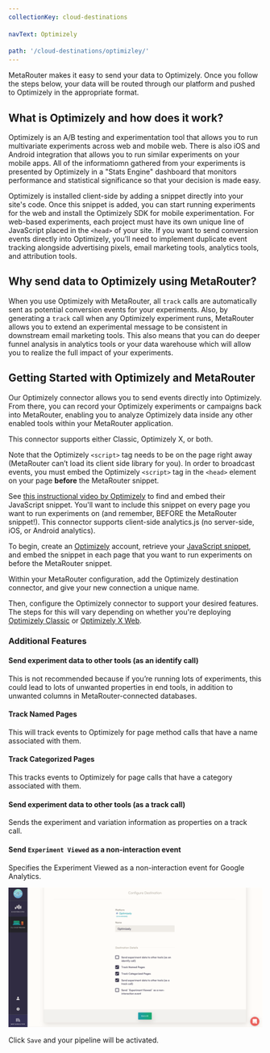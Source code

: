 ```yaml
---
collectionKey: cloud-destinations

navText: Optimizely

path: '/cloud-destinations/optimizley/'
---
```


MetaRouter makes it easy to send your data to Optimizely. Once you follow the steps below, your data will be routed through our platform and pushed to Optimizely in the appropriate format.

## What is Optimizely and how does it work?

Optimizely is an A/B testing and experimentation tool that allows you to run multivariate experiments across web and mobile web. There is also iOS and Android integration that allows you to run similar experiments on your mobile apps. All of the informatiomn gathered from your experiments is presented by Optimizely in a "Stats Engine" dashboard that monitors performance and statistical significance so that your decision is made easy.

Optimizely is installed client-side by adding a snippet directly into your site's code. Once this snippet is added, you can start running experiments for the web and install the Optimizely SDK for mobile experimentation. For web-based experiments, each project must have its own unique line of JavaScript placed in the `<head>` of your site. If you want to send conversion events directly into Optimizely, you'll need to implement duplicate event tracking alongside advertising pixels, email marketing tools, analytics tools, and attribution tools.

## Why send data to Optimizely using MetaRouter?

When you use Optimizely with MetaRouter, all `track` calls are automatically sent as potential conversion events for your experiments. Also, by generating a `track` call when any Optimizely experiment runs, MetaRouter allows you to extend an experimental message to be consistent in downstream email marketing tools. This also means that you can do deeper funnel analysis in analytics tools or your data warehouse which will allow you to realize the full impact of your experiments.

## Getting Started with Optimizely and MetaRouter

Our Optimizely connector allows you to send events directly into Optimizely. From there, you can record your Optimizely experiments or campaigns back into MetaRouter, enabling you to analyze Optimizely data inside any other enabled tools within your MetaRouter application.

This connector supports either Classic, Optimizely X, or both.

Note that the Optimizely `<script>` tag needs to be on the page right away (MetaRouter can’t load its client side library for you). In order to broadcast events, you must embed the Optimizely `<script>` tag in the `<head>` element on your page <b>before</b> the MetaRouter snippet.

See [this instructional video by Optimizely](https://help.optimizely.com/Set_Up_Optimizely/Implement_the_snippet_for_Optimizely_Classic) to find and embed their JavaScript snippet. You'll want to include this snippet on every page you want to run experiments on (and remember, BEFORE the MetaRouter snippet!). This connector supports client-side analytics.js (no server-side, iOS, or Android analytics).

To begin, create an [Optimizely](https://www.optimizely.com/) account, retrieve your [JavaScript snippet](https://help.optimizely.com/Set_Up_Optimizely/Implement_the_snippet_for_Optimizely_Classic), and embed the snippet in each page that you want to run experiments on before the MetaRouter snippet.

Within your MetaRouter configuration, add the Optimizely destination connector, and give your new connection a unique name.

Then, configure the Optimizely connector to support your desired features. The steps for this will vary depending on whether you're deploying [Optimizely Classic](https://help.optimizely.com/Measure_success%3A_Track_visitor_behaviors/Custom_event_goals_in_Optimizely_Classic) or [Optimizely X Web](https://help.optimizely.com/Build_Campaigns_and_Experiments/Custom_events_in_Optimizely_X).

### Additional Features

#### Send experiment data to other tools (as an identify call)

This is not recommended because if you’re running lots of experiments, this could lead to lots of unwanted properties in end tools, in addition to unwanted columns in MetaRouter-connected databases.

#### Track Named Pages

This will track events to Optimizely for page method calls that have a name associated with them.

#### Track Categorized Pages

This tracks events to Optimizely for page calls that have a category associated with them.

#### Send experiment data to other tools (as a track call)

Sends the experiment and variation information as properties on a track call.

#### Send `Experiment Viewed` as a non-interaction event

Specifies the Experiment Viewed as a non-interaction event for Google Analytics.

![optimizely1](../../../images/optimizely1v2.png)

Click `Save` and your pipeline will be activated.
